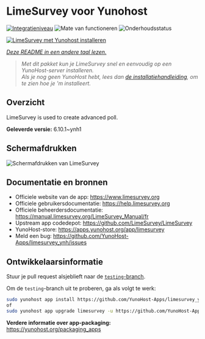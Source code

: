<!--
NB: Deze README is automatisch gegenereerd door <https://github.com/YunoHost/apps/tree/master/tools/readme_generator>
Hij mag NIET handmatig aangepast worden.
-->

# LimeSurvey voor Yunohost

[![Integratieniveau](https://apps.yunohost.org/badge/integration/limesurvey)](https://ci-apps.yunohost.org/ci/apps/limesurvey/)
![Mate van functioneren](https://apps.yunohost.org/badge/state/limesurvey)
![Onderhoudsstatus](https://apps.yunohost.org/badge/maintained/limesurvey)

[![LimeSurvey met Yunohost installeren](https://install-app.yunohost.org/install-with-yunohost.svg)](https://install-app.yunohost.org/?app=limesurvey)

*[Deze README in een andere taal lezen.](./ALL_README.md)*

> *Met dit pakket kun je LimeSurvey snel en eenvoudig op een YunoHost-server installeren.*  
> *Als je nog geen YunoHost hebt, lees dan [de installatiehandleiding](https://yunohost.org/install), om te zien hoe je 'm installeert.*

## Overzicht

LimeSurvey is used to create advanced poll.


**Geleverde versie:** 6.10.1~ynh1

## Schermafdrukken

![Schermafdrukken van LimeSurvey](./doc/screenshots/create_html_statistic_screen.png)

## Documentatie en bronnen

- Officiele website van de app: <https://www.limesurvey.org>
- Officiele gebruikersdocumentatie: <https://help.limesurvey.org>
- Officiele beheerdersdocumentatie: <https://manual.limesurvey.org/LimeSurvey_Manual/fr>
- Upstream app codedepot: <https://github.com/LimeSurvey/LimeSurvey>
- YunoHost-store: <https://apps.yunohost.org/app/limesurvey>
- Meld een bug: <https://github.com/YunoHost-Apps/limesurvey_ynh/issues>

## Ontwikkelaarsinformatie

Stuur je pull request alsjeblieft naar de [`testing`-branch](https://github.com/YunoHost-Apps/limesurvey_ynh/tree/testing).

Om de `testing`-branch uit te proberen, ga als volgt te werk:

```bash
sudo yunohost app install https://github.com/YunoHost-Apps/limesurvey_ynh/tree/testing --debug
of
sudo yunohost app upgrade limesurvey -u https://github.com/YunoHost-Apps/limesurvey_ynh/tree/testing --debug
```

**Verdere informatie over app-packaging:** <https://yunohost.org/packaging_apps>
